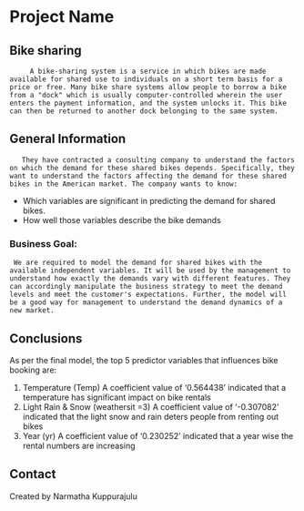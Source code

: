 # Project Name

## Bike sharing

         A bike-sharing system is a service in which bikes are made available for shared use to individuals on a short term basis for a price or free. Many bike share systems allow people to borrow a bike from a "dock" which is usually computer-controlled wherein the user enters the payment information, and the system unlocks it. This bike can then be returned to another dock belonging to the same system.

## General Information

       They have contracted a consulting company to understand the factors on which the demand for these shared bikes depends. Specifically, they want to understand the factors affecting the demand for these shared bikes in the American market. The company wants to know:

-  Which variables are significant in predicting the demand for shared bikes.
-  How well those variables describe the bike demands

### Business Goal:
     We are required to model the demand for shared bikes with the available independent variables. It will be used by the management to understand how exactly the demands vary with different features. They can accordingly manipulate the business strategy to meet the demand levels and meet the customer's expectations. Further, the model will be a good way for management to understand the demand dynamics of a new market.
 

## Conclusions

  As per the final model, the top 5 predictor variables that influences bike booking are:

1. Temperature (Temp)
   A coefficient value of ‘0.564438’ indicated that a temperature has significant impact on bike rentals
2. Light Rain & Snow (weathersit =3)
   A coefficient value of ‘-0.307082’ indicated that the light snow and rain deters people from renting out bikes
3. Year (yr)
   A coefficient value of ‘0.230252’ indicated that a year wise the rental numbers are increasing 



## Contact

Created by Narmatha Kuppurajulu
